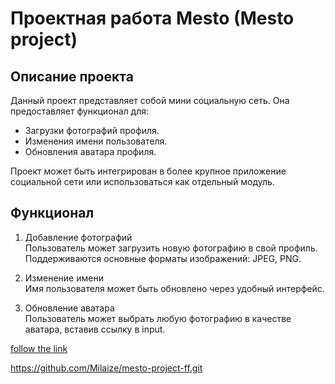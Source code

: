 # Проектная работа Mesto (Mesto project)  

## Описание проекта  

Данный проект представляет собой мини социальную сеть. 
Она предоставляет функционал для:

* Загрузки фотографий профиля.  
* Изменения имени пользователя.  
* Обновления аватара профиля.  

Проект может быть интегрирован в более крупное приложение социальной сети или использоваться как отдельный модуль.  

## Функционал  

1. Добавление фотографий  
Пользователь может загрузить новую фотографию в свой профиль.  
Поддерживаются основные форматы изображений: JPEG, PNG.  

2. Изменение имени  
Имя пользователя может быть обновлено через удобный интерфейс.  

3. Обновление аватара  
Пользователь может выбрать любую фотографию в качестве аватара, вставив ссылку в input.  

[follow the link](https://students-yandex.github.io/mesto-project) 

https://github.com/Milaize/mesto-project-ff.git
